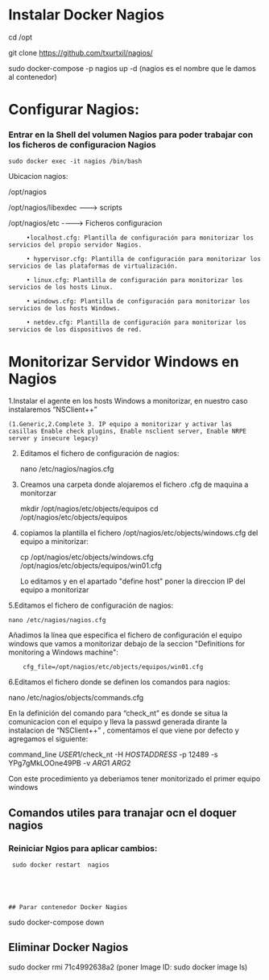 # Instalar Docker Nagios

   cd /opt

   git clone https://github.com/txurtxil/nagios/
   
   sudo docker-compose -p nagios up -d    (nagios es el nombre que le damos al contenedor)
   
# Configurar Nagios:

### Entrar en la Shell del volumen Nagios para poder trabajar con los ficheros de configuracion Nagios

    sudo docker exec -it nagios /bin/bash

Ubicacion nagios:

/opt/nagios

/opt/nagios/libexdec ---> scripts

/opt/nagios/etc ----> Ficheros configuracion

         •localhost.cfg: Plantilla de configuración para monitorizar los servicios del propio servidor Nagios.

         • hypervisor.cfg: Plantilla de configuración para monitorizar los servicios de las plataformas de virtualización.

         • linux.cfg: Plantilla de configuración para monitorizar los servicios de los hosts Linux.

         • windows.cfg: Plantilla de configuración para monitorizar los servicios de los hosts Windows.

         • netdev.cfg: Plantilla de configuración para monitorizar los servicios de los dispositivos de red.

# Monitorizar Servidor Windows en Nagios

1.Instalar el agente en los hosts Windows a monitorizar, en nuestro caso instalaremos “NSClient++” 

    (1.Generic,2.Complete 3. IP equipo a monitorizar y activar las casillas Enable check plugins, Enable nsclient server, Enable NRPE server y insecure legacy)

2. Editamos el fichero de configuración de nagios:

    nano /etc/nagios/nagios.cfg

3. Creamos una carpeta donde alojaremos el fichero .cfg de maquina a monitorzar

   mkdir /opt/nagios/etc/objects/equipos
   cd /opt/nagios/etc/objects/equipos

4. copiamos la plantilla  el fichero /opt/nagios/etc/objects/windows.cfg del equipo a minitorizar:
   
    cp /opt/nagios/etc/objects/windows.cfg /opt/nagios/etc/objects/equipos/win01.cfg
   
   Lo editamos y en  el apartado "define host" poner la direccion IP del equipo a monitorizar

5.Editamos el fichero de configuración de nagios:

    nano /etc/nagios/nagios.cfg
    
Añadimos la línea que especifica el fichero de configuración el equipo windows que vamos a monitorizar
debajo de la seccion "Definitions for monitoring a Windows machine":

        cfg_file=/opt/nagios/etc/objects/equipos/win01.cfg
        
6.Editamos el fichero donde se definen los comandos para nagios:

nano /etc/nagios/objects/commands.cfg

En la definición del comando para “check_nt” es donde se situa la comunicacion con el equipo y lleva la passwd generada dirante la instalacion de “NSClient++” 
, comentamos el que viene por defecto y agregamos el siguiente:

command_line $USER1$/check_nt -H $HOSTADDRESS$ -p 12489 -s YPg7gMkLOOne49PB -v $ARG1$ $ARG2$

Con este procedimiento ya deberiamos tener monitorizado el primer equipo windows

## Comandos utiles para tranajar ocn el doquer nagios
### Reiniciar Ngios para aplicar cambios: 

     sudo docker restart  nagios





    ## Parar contenedor Docker Nagios
 sudo docker-compose down
## Eliminar Docker Nagios
sudo docker rmi  71c4992638a2 (poner Image ID: sudo docker image ls)


   


 
